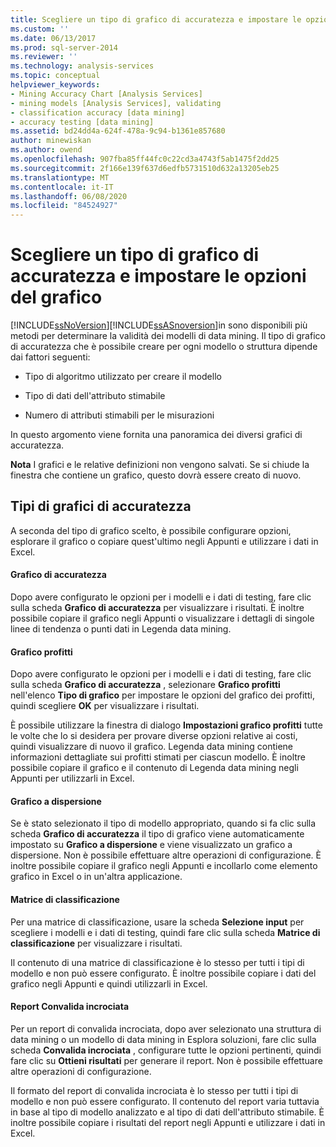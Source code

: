 ```yaml
---
title: Scegliere un tipo di grafico di accuratezza e impostare le opzioni del grafico | Microsoft Docs
ms.custom: ''
ms.date: 06/13/2017
ms.prod: sql-server-2014
ms.reviewer: ''
ms.technology: analysis-services
ms.topic: conceptual
helpviewer_keywords:
- Mining Accuracy Chart [Analysis Services]
- mining models [Analysis Services], validating
- classification accuracy [data mining]
- accuracy testing [data mining]
ms.assetid: bd24dd4a-624f-478a-9c94-b1361e857680
author: minewiskan
ms.author: owend
ms.openlocfilehash: 907fba85ff44fc0c22cd3a4743f5ab1475f2dd25
ms.sourcegitcommit: 2f166e139f637d6edfb5731510d632a13205eb25
ms.translationtype: MT
ms.contentlocale: it-IT
ms.lasthandoff: 06/08/2020
ms.locfileid: "84524927"
---
```

# <a name="choose-an-accuracy-chart-type-and-set-chart-options"></a>Scegliere un tipo di grafico di accuratezza e impostare le opzioni del grafico
  [!INCLUDE[ssNoVersion](../../includes/ssnoversion-md.md)][!INCLUDE[ssASnoversion](../../includes/ssasnoversion-md.md)]in sono disponibili più metodi per determinare la validità dei modelli di data mining. Il tipo di grafico di accuratezza che è possibile creare per ogni modello o struttura dipende dai fattori seguenti:  
  
-   Tipo di algoritmo utilizzato per creare il modello  
  
-   Tipo di dati dell'attributo stimabile  
  
-   Numero di attributi stimabili per le misurazioni  
  
 In questo argomento viene fornita una panoramica dei diversi grafici di accuratezza.  
  
 **Nota** I grafici e le relative definizioni non vengono salvati. Se si chiude la finestra che contiene un grafico, questo dovrà essere creato di nuovo.  
  
## <a name="accuracy-chart-types"></a>Tipi di grafici di accuratezza  
 A seconda del tipo di grafico scelto, è possibile configurare opzioni, esplorare il grafico o copiare quest'ultimo negli Appunti e utilizzare i dati in Excel.  
  
#### <a name="lift-chart"></a>Grafico di accuratezza  
 Dopo avere configurato le opzioni per i modelli e i dati di testing, fare clic sulla scheda **Grafico di accuratezza** per visualizzare i risultati. È inoltre possibile copiare il grafico negli Appunti o visualizzare i dettagli di singole linee di tendenza o punti dati in Legenda data mining.  
  
#### <a name="profit-chart"></a>Grafico profitti  
 Dopo avere configurato le opzioni per i modelli e i dati di testing, fare clic sulla scheda **Grafico di accuratezza** , selezionare **Grafico profitti** nell'elenco **Tipo di grafico** per impostare le opzioni del grafico dei profitti, quindi scegliere **OK** per visualizzare i risultati.  
  
 È possibile utilizzare la finestra di dialogo **Impostazioni grafico profitti** tutte le volte che lo si desidera per provare diverse opzioni relative ai costi, quindi visualizzare di nuovo il grafico. Legenda data mining contiene informazioni dettagliate sui profitti stimati per ciascun modello. È inoltre possibile copiare il grafico e il contenuto di Legenda data mining negli Appunti per utilizzarli in Excel.  
  
#### <a name="scatter-plot"></a>Grafico a dispersione  
 Se è stato selezionato il tipo di modello appropriato, quando si fa clic sulla scheda **Grafico di accuratezza** il tipo di grafico viene automaticamente impostato su **Grafico a dispersione** e viene visualizzato un grafico a dispersione. Non è possibile effettuare altre operazioni di configurazione. È inoltre possibile copiare il grafico negli Appunti e incollarlo come elemento grafico in Excel o in un'altra applicazione.  
  
#### <a name="classification-matrix"></a>Matrice di classificazione  
 Per una matrice di classificazione, usare la scheda **Selezione input** per scegliere i modelli e i dati di testing, quindi fare clic sulla scheda **Matrice di classificazione** per visualizzare i risultati.  
  
 Il contenuto di una matrice di classificazione è lo stesso per tutti i tipi di modello e non può essere configurato. È inoltre possibile copiare i dati del grafico negli Appunti e quindi utilizzarli in Excel.  
  
#### <a name="cross-validation-report"></a>Report Convalida incrociata  
 Per un report di convalida incrociata, dopo aver selezionato una struttura di data mining o un modello di data mining in Esplora soluzioni, fare clic sulla scheda **Convalida incrociata** , configurare tutte le opzioni pertinenti, quindi fare clic su **Ottieni risultati** per generare il report. Non è possibile effettuare altre operazioni di configurazione.  
  
 Il formato del report di convalida incrociata è lo stesso per tutti i tipi di modello e non può essere configurato. Il contenuto del report varia tuttavia in base al tipo di modello analizzato e al tipo di dati dell'attributo stimabile. È inoltre possibile copiare i risultati del report negli Appunti e utilizzare i dati in Excel.  
  
  
